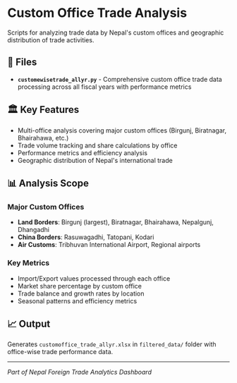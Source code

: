 # Custom Office Trade Analysis

Scripts for analyzing trade data by Nepal's custom offices and geographic distribution of trade activities.

## 📁 Files

- **`customewisetrade_allyr.py`** - Comprehensive custom office trade data processing across all fiscal years with performance metrics

## 🏛️ Key Features

- Multi-office analysis covering major custom offices (Birgunj, Biratnagar, Bhairahawa, etc.)
- Trade volume tracking and share calculations by office
- Performance metrics and efficiency analysis
- Geographic distribution of Nepal's international trade

## 📊 Analysis Scope

### Major Custom Offices
- **Land Borders**: Birgunj (largest), Biratnagar, Bhairahawa, Nepalgunj, Dhangadhi
- **China Borders**: Rasuwagadhi, Tatopani, Kodari
- **Air Customs**: Tribhuvan International Airport, Regional airports

### Key Metrics
- Import/Export values processed through each office
- Market share percentage by custom office
- Trade balance and growth rates by location
- Seasonal patterns and efficiency metrics

## 📈 Output

Generates `customoffice_trade_allyr.xlsx` in `filtered_data/` folder with office-wise trade performance data.

---
*Part of Nepal Foreign Trade Analytics Dashboard*
